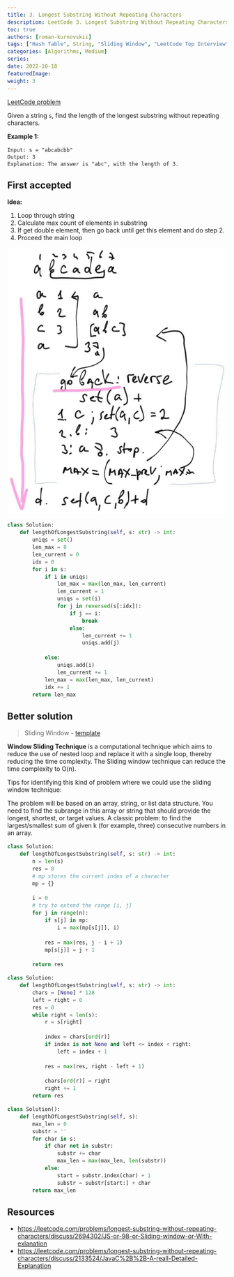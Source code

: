 ```yaml
---
title: 3. Longest Substring Without Repeating Characters
description: LeetCode 3. Longest Substring Without Repeating Characters
toc: true
authors: [roman-kurnovskii]
tags: ["Hash Table", String, "Sliding Window", "LeetCode Top Interview"]
categories: [Algorithms, Medium]
series:
date: 2022-10-18
featuredImage:
weight: 3
---
```


[LeetCode problem](https://leetcode.com/problems/longest-substring-without-repeating-characters/)

Given a string `s`, find the length of the longest substring without repeating characters.

**Example 1:**

    Input: s = "abcabcbb"
    Output: 3
    Explanation: The answer is "abc", with the length of 3.

## First accepted

**Idea:**

1. Loop through string
2. Calculate max count of elements in substring
3. If get double element, then go back until get this element and do step 2.
4. Proceed the main loop

![Longest Substring Without Repeating Characters](../../assets/3.jpg)

```python
class Solution:
    def lengthOfLongestSubstring(self, s: str) -> int:
        uniqs = set()
        len_max = 0
        len_current = 0
        idx = 0
        for i in s:
            if i in uniqs:
                len_max = max(len_max, len_current)
                len_current = 1
                uniqs = set(i)
                for j in reversed(s[:idx]):
                    if j == i:
                        break
                    else:
                        len_current += 1
                        uniqs.add(j)
                    
            else:
                uniqs.add(i)
                len_current += 1
            len_max = max(len_max, len_current)
            idx += 1
        return len_max
```

## Better solution

> Sliding Window - [template](../#sliding-window)

**Window Sliding Technique** is a computational technique which aims to reduce the use of nested loop and replace it with a single loop, thereby reducing the time complexity.
The Sliding window technique can reduce the time complexity to O(n).

Tips for identifying this kind of problem where we could use the sliding window technique:

The problem will be based on an array, string, or list data structure.
You need to find the subrange in this array or string that should provide the longest, shortest, or target values.
A classic problem: to find the largest/smallest sum of given k (for example, three) consecutive numbers in an array.

```python
class Solution:
    def lengthOfLongestSubstring(self, s: str) -> int:
        n = len(s)
        res = 0
        # mp stores the current index of a character
        mp = {}

        i = 0
        # try to extend the range [i, j]
        for j in range(n):
            if s[j] in mp:
                i = max(mp[s[j]], i)

            res = max(res, j - i + 1)
            mp[s[j]] = j + 1

        return res
```

```python
class Solution:
    def lengthOfLongestSubstring(self, s: str) -> int:
        chars = [None] * 128
        left = right = 0
        res = 0
        while right < len(s):
            r = s[right]

            index = chars[ord(r)]
            if index is not None and left <= index < right:
                left = index + 1

            res = max(res, right - left + 1)

            chars[ord(r)] = right
            right += 1
        return res
```

```python
class Solution():
    def lengthOfLongestSubstring(self, s):
        max_len = 0
        substr = ''
        for char in s:
            if char not in substr:
                substr += char
                max_len = max(max_len, len(substr))
            else:
                start = substr.index(char) + 1
                substr = substr[start:] + char
        return max_len
```

## Resources

- <https://leetcode.com/problems/longest-substring-without-repeating-characters/discuss/2694302/JS-or-98-or-Sliding-window-or-With-exlanation>
- <https://leetcode.com/problems/longest-substring-without-repeating-characters/discuss/2133524/JavaC%2B%2B-A-reall-Detailed-Explanation>
